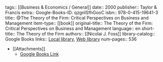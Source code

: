 tags:: [[Business & Economics / General]]
date:: 2000
publisher:: Taylor & Francis
extra:: Google-Books-ID: qzgnISfhGooC
isbn:: 978-0-415-19641-3
title:: @The Theory of the Firm: Critical Perspectives on Business and Management
item-type:: [[book]]
original-title:: The Theory of the Firm: Critical Perspectives on Business and Management
language:: en
short-title:: The Theory of the Firm
authors:: [[Nicolai J. Foss]]
library-catalog:: Google Books
links:: [Local library](zotero://select/library/items/XTZIFC67), [Web library](https://www.zotero.org/users/6520516/items/XTZIFC67)
num-pages:: 536

- [[Attachments]]
	- [Google Books Link](https://books.google.ru/books?id=qzgnISfhGooC)